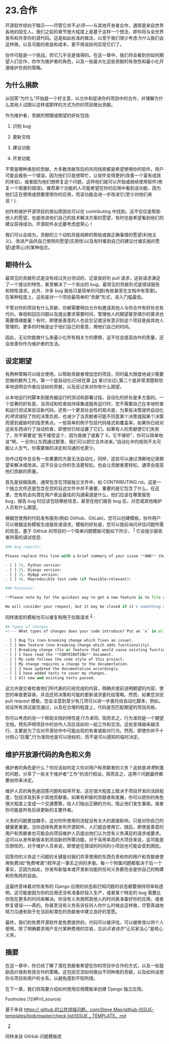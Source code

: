 # 23.合作

开源软件倾向于暗示——尽管它并不*必须*——与其他开发者合作，通常是来自世界各地的陌生人。我们之前的章节很大程度上是基于这样一个想法，即你将与全世界发布和共享你的源代码。这是如此标准的做法，以至于我们很少考虑*为什么*我们会这样做，以及可能的收益和成本，更不用说如何实现它们了。

协作可能是一个挑战，但它几乎总是值得的。在这一章中，我们将会看到你如何期望人们合作，你作为维护者的角色，以及一些最大化这些贡献的有效性和最小化开源维护负担的策略。

## 为什么捐款

从回答“为什么”开始是一个好主意，以允许和促进你的项目中的合作，并理解为什么其他人试图以这样或那样的方式为你的项目做出贡献。

作为维护者，贡献的预期或期望的好处包括:

1.  识别 bug

2.  更新文档

3.  建议功能

4.  开发功能

不管是哪种类型的贡献，大多数贡献背后的共同线索都是希望使用你的软件。用户可能会报告一个错误，因为他们只是想帮忙，让软件变得更好(改善一个富有成效的体验)，或者因为他们想修复这个问题，这样他们就可以开始或继续使用软件(修复一个阻塞的错误)。推荐某个功能的人可能希望在你的应用中看到该功能，因为他们正在使用或想要使用你的应用，而该功能会进一步改进它(至少对他们来说！).

创作和维护开源项目的类似原因也可以在 contributing 中找到。这不仅仅是帮助他人的愿望，也是改进他们自己的技术解决方案的愿望，有时也是希望看到他们的建议获得成功。开源软件永远要考虑虚荣心！

我们可以总结为，贡献的三个动机将是纯粹的帮助或做正确事情的愿望(利他主义)、改进产品供自己使用的愿望(实用性)以及有时看到自己的建议付诸实施的愿望(虚荣心)的某种组合。

## 期待什么

最常见的贡献形式是没有经过充分测试的、记录良好的 pull 请求，这些请求满足了一个提议的特性，甚至解决了一个突出的 bug。最常见的贡献形式是错误报告和特性请求。此外，许多 bug 报告只是简单的问题(有些甚至在文档中有答案)。在某种程度上，这些是对一个项目最简单的“贡献”形式，进入门槛最低。

不管对你的项目有什么贡献，你都需要明白允许和邀请其他人与你合作有好处也有代价。审视和回应问题以及提出要求需要时间，管理他人的期望甚至偶尔的需求也需要情绪能量！有时，即使是善意的人也会忘记或没有意识到这个项目是由其他人管理的，更多的时候是出于他们自己的善意，用他们自己的时间。

因此，无论你能做什么来最小化所有相关方的摩擦，这不仅会提高协作的质量，还会改善你作为维护者的生活。

## 设定期望

有两种策略可以结合使用，以帮助贡献者增加您的项目，同时最大限度地减少需要您做的额外工作。第一个是自动化(已经在第 [24](24.html) 章讨论过),第二个是非常清楚和坦率地说明合作者应该如何贡献，以及反过来对你有什么期望。

从本地运行的脚本到服务器运行的测试和部署过程，自动化的好处是多方面的。一个显著的好处是，当测试和检查由持续集成服务运行时，您不需要自己在本地检查和运行测试来验证新代码。还有一个更具社会性的观点是，为某些决策提供自动化的*预言*减轻了你的决策负担，也减少了当贡献者可能不同意某个决策或因某个决策而感到威胁时的指责焦点。一些简单的例子包括代码格式和覆盖率。如果你已经对这些东西进行了自动检查，即使你已经设置了它们，如果有人的贡献使它们失败了，你不需要说“我不接受这个，因为我做了或看了 X，它不够好”，你可以简单地说“啊，一旦你让东西通过那里，我们可以把它合并进来。”自动化中的规则不太可能让人生气，你需要做的决定和沟通的也更少。

协作过程中总会有一些重要的方面无法自动化，同样，这些可以通过清晰地记录期望来解决或改进。这不仅会让你的生活更轻松，也会让贡献者更轻松，通常会提高他们贡献的质量。

首先是投稿指南，通常包含在顶级独立文件中，如 CONTRIBUTING.rst。这是一个独立文件还是包含在您的自述文件中并不重要，重要的是它包含了什么。在这里，您有机会向潜在用户表达最佳的沟通渠道是什么，他们应该在哪里报告 bug，报告 bug 时应该包括哪些信息，甚至在他们报告 bug 后，对您或其他维护人员有什么期望。

根据您使用的代码发布服务(例如 GitHub、GitLab)，您可以创建模板，协作用户可以根据这些模板生成报告或请求。模板的好处是，您可以提前询问评估问题所需的信息。基于 GitHub 的项目的一个简单问题模板可能如下所示， <sup>[1](#Fn1)</sup> 它会提示报告者所需的调试信息:

```py
### Bug reports:

Please replace this line with a brief summary of your issue **AND** the  following information:

- [ ] 1\. Python version:
- [ ] 2\. Django version:
- [ ] 3\. MyApp version:
- [ ] 4\. Reproducible test code (if feasible/relevant):

### Features:

**Please note by far the quickest way to get a new feature is to file a Pull Request.**

We will consider your request, but it may be closed if it's something we're not actively planning to work on.

```

同样类型的模板也可以被复制用于拉取请求 <sup>[2](#Fn2)</sup> :

```py
## Types of changes
<!--- What types of changes does your code introduce? Put an `x` in all the boxes that apply: -->

- [ ] Bug fix (non-breaking change which fixes an issue).
- [ ] New feature (non-breaking change which adds functionality).
- [ ] Breaking change (fix or feature that would cause existing functionality to change).
- [ ] I have read the **CONTRIBUTING** document.
- [ ] My code follows the code style of this project.
- [ ] My change requires a change to the documentation.
- [ ] I have updated the documentation accordingly.
- [ ] I have added tests to cover my changes.
- [ ] All new and existing tests passed.

```

这允许提交者检查他们所代表的已经完成的内容，明确并提前说明期望的内容，使您的审查更容易，并且还将决策和可能的更新请求委托给策略。然而，如果您浏览 pull request 模板，您会注意到至少有几项可以进一步委托给自动化脚本，例如，验证所有测试是否通过，以及在合理的程度上，代码是否匹配期望的项目风格。

你可以考虑的另一个帮助文档的特性是*行为准则*。简而言之，行为准则是一个期望文档，预先声明项目中的协作人员应该如何一起工作和交流。这些变得越来越流行，主要是为了应对开源协作中可能出现的有害或敌对行为。然而，即使你并不十分担心“巨魔”,行为准则也是可以授权的，而不是可以感知的临时决定。

## 维护开放源代码的角色和义务

维护者的角色是什么？你应该如何定义你对用户和贡献者的义务？这些是*故意*刺激的问题，分享了一些关于维护者“工作”的流行假设。简而言之，这两个问题最终都要由你来决定。

维护人员的角色是回答问题和指导开发，这在很大程度上取决于项目开发的活跃程度，包括涉及到多少其他贡献者。如果有积极的贡献者和发展，你可以把你的角色很大程度上变成一个交通警察，给人们指出正确的方向，阻止他们发生事故。或者你可能是所有后续更新的主要作者。

义务的问题更加棘手。这对你所使用的流程没有太大的直接影响，只是对你自己的健康更重要。当你选择免费发布开源软件，人们就会使用它。随后，即使是善意的用户和贡献者也可能会向项目维护人员提出他们认为您有义务满足的请求或要求。这可以从发布新版本到添加新的所需功能。对于采用率高的大项目来说，这可能是压倒性的，对于维护人员来说，即使是在错误的时间的小项目也可能会受到困扰。

回答你的义务这个问题的关键是对我们共享使用的东西负责和你的用户和贡献者使用免费(如“免费啤酒”)软件这一事实之间的矛盾。每一个附属问题都取决于后一个事实，正因为如此，你发布新版本或开发新功能的任何义务都完全是你自己的构建和你免除的自由。

这最终意味着对你发布的 Django 应用的状态和已知问题的状态都要保持坦率和透明。这可能是因为你的应用还没有准备好投入生产，或者某个特定的 bug 需要比你现在更多的时间来解决。你没有义务按照其他人的时间表准备好你的应用，或者修复错误——真的。你甚至没有义务告诉任何人你什么时候会这样做，尽管真诚地努力沟通有助于在当前和潜在的贡献者中建立良好的意愿。

最终，我们的免费开源软件是免费提供的。代码可以被评估，可以被修改以供个人使用，除了明确要求用户支付某种费用的交易，古训*买者自负*“让买家当心”是核心义务。

## 摘要

在这一章中，你已经了解了潜在贡献者希望在你的项目中合作的方式，以及一些鼓励高价值和有效合作的策略。这包括交流如何做出不同种类的贡献，以及如何设想你与项目和用户的关系，以避免感到不知所措。

在下一章，我们将简要介绍如何使用应用模板来创建 Django 独立应用。

<aside aria-label="Footnotes" class="FootnoteSection" epub:type="footnotes">Footnotes [1](#Fn1_source)

基于来自 [https:// github 的公共领域问题。com/Steve Mao/github-ISSUE-templates/blob/master/check list/ISSUE _ TEMPLATE。md](https://github.com/stevemao/github-issue-templates)

  [2](#Fn2_source)

同样来自 GitHub 问题模板库

 </aside>